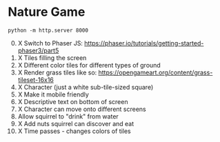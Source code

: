 # Nature Game

```
python -m http.server 8000
```

0. X Switch to Phaser JS: https://phaser.io/tutorials/getting-started-phaser3/part5
1. X Tiles filling the screen 
2. X Different color tiles for different types of ground
3. X Render grass tiles like so: https://opengameart.org/content/grass-tileset-16x16
4. X Character (just a white sub-tile-sized square)
5. X Make it mobile friendly
6. X Descriptive text on bottom of screen
7. X Character can move onto different screens
8. Allow squirrel to "drink" from water
9. X Add nuts squirrel can discover and eat
10. X Time passes - changes colors of tiles